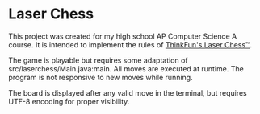 # Laser Chess

This project was created for my high school AP Computer Science A course.
It is intended to implement the rules of [ThinkFun's Laser Chess™](https://www.thinkfun.com/wp-content/uploads/2017/10/LaserCh-1034-Instructions.pdf).

The game is playable but requires some adaptation of src/laserchess/Main.java:main.
All moves are executed at runtime. The program is not responsive to new moves while running.

The board is displayed after any valid move in the terminal, but requires UTF-8 encoding for proper visibility.
